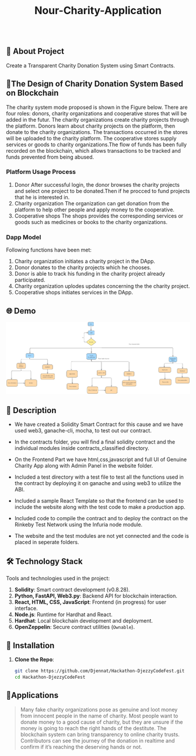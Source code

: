 
<br />
<p align="center">
      

  <h1 align="center">Nour-Charity-Application</h1>
    <br><br>
  </p>
</p>


## 🤔 About Project

Create a Transparent Charity Donation System using Smart Contracts.


## 🔗The Design of Charity Donation System Based on Blockchain
The charity system mode proposed is shown in the Figure below. There are four roles: donors,
charity organizations and cooperative stores that will be added in the futur. The charity organizations 
create charity projects through the platform. Donors learn about charity projects on the platform, 
then donate to the charity organizations. The transactions occurred in the stores will be uploaded to the charity platform. 
The cooperative stores supply services or goods to charity organizations.The flow of funds has been fully recorded on 
the blockchain, which allows transactions to be tracked and funds prevented from being abused.

### Platform Usage Process
1. Donor
After successful login, the donor browses the charity projects and select one project to be donated.Then if he procced to fund projects that he is interested in.
2. Charity organization
The organization can get donation from the platform to help other people and apply money to the 
cooperative.
3. Cooperative shops
The shops provides the corresponding services or goods such as medicines or books to the charity organizations.


### Dapp Model
Following functions have been met:
1. Charity organization initiates a charity project in the DApp.
3. Donor donates to the charity projects which he chooses.
4. Donor is able to track his funding in the charity project already participated.
5. Charity organization uplodes updates concerning the the charity project.
6. Cooperative shops initiates services in the DApp.


## 🌐 Demo
![Dapp Functionalities](docs/functionalities.png)

## 📃 Description

* We have created a Solidity Smart Contract for this cause and we have used web3, ganache-cli, mocha, to test out our contract.

* In the contracts folder, you will find a final solidity contract and the individual modules inside contracts_classified directory.

* On the Frontend Part we have html,css,javascript and full UI of Genuine Charity App along with Admin Panel in the website folder.

* Included a test directory with a test file to test all the functions used in the contract by deploying it on ganache and using web3 to utilize the ABI.

* Included a sample React Template so that the frontend can be used to include the website along with the test code to make a production app.

* Included code to compile the contract and to deploy the contract on the Rinkeby Test Network using the Infuria node module.

* The website and the test modules are not yet connected and the code is placed in seperate folders.

## 🛠 Technology Stack

Tools and technologies used in the project:

1. **Solidity**: Smart contract development (v0.8.28).
2. **Python, FastAPI, Web3.py**: Backend API for blockchain interaction.
3. **React, HTML, CSS, JavaScript**: Frontend (in progress) for user interface.
4. **Node.js**: Runtime for Hardhat and React.
5. **Hardhat**: Local blockchain development and deployment.
6. **OpenZeppelin**: Secure contract utilities (`Ownable`).

## 🚀 Installation
1. **Clone the Repo**:
   ```bash
   git clone https://github.com/Djennat/Hackathon-DjezzyCodeFest.git
   cd Hackathon-DjezzyCodeFest


## 📝Applications
> Many fake charity organizations pose as genuine and loot money from innocent people in the name of charity. Most people want to donate money to a good cause of charity, but they are unsure if the money is going to reach the right hands of the destitute.  The blockchain system can bring transparency to online charity trusts. Contributors can see the journey of the donation in realtime and confirm if it’s reaching the deserving hands or not.
